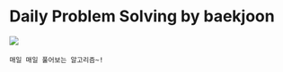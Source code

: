 <h1>Daily Problem Solving by baekjoon</h1>
<img src="https://img.shields.io/badge/Python-3766AB?style=flat-square&logo=Python&logoColor=white"/></a>&nbsp 

```
매일 매일 풀어보는 알고리즘~!
```



